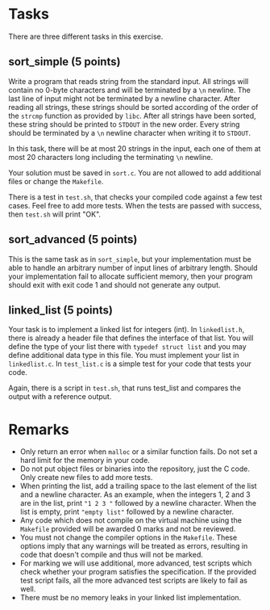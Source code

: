 # Tasks

There are three different tasks in this exercise.

## sort_simple (5 points)

Write a program that reads string from the standard input. All strings will contain no 0-byte characters and will be terminated by a `\n` newline. The last line of input might not be terminated by a newline character. After reading all strings, these strings should be sorted according of the order of the `strcmp` function as provided by `libc`. After all strings have been sorted, these string should be printed to `STDOUT` in the new order. Every string should be terminated by a `\n` newline character when writing it to `STDOUT`.

In this task, there will be at most 20 strings in the input, each one of them at most 20 characters long including the terminating `\n` newline.

Your solution must be saved in `sort.c`. You are not allowed to add additional files or change the `Makefile`.

There is a test in `test.sh`, that checks your compiled code against a few test cases. Feel free to add more tests. When the tests are passed with success, then `test.sh` will print "OK".

## sort_advanced (5 points)

This is the same task as in `sort_simple`, but your implementation must be able to handle an arbitrary number of input lines of arbitrary length. Should your implementation fail to allocate sufficient memory, then your program should exit with exit code 1 and should not generate any output.

## linked_list (5 points)

Your task is to implement a linked list for integers (int). In `linkedlist.h`, there is already a header file that defines the interface of that list. You will define the type of your list there with `typedef struct list` and you may define additional data type in this file. You must implement your list in `linkedlist.c`. In `test_list.c` is a simple test for your code that tests your code.

Again, there is a script in `test.sh`, that runs test_list and compares the output with a reference output.

# Remarks

* Only return an error when `malloc` or a similar function fails. Do not set a hard limit for the memory in your code.
* Do not put object files or binaries into the repository, just the C code. Only create new files to add more tests.
* When printing the list, add a trailing space to the last element of the list and a newline character. As an example, when the integers 1, 2 and 3 are in the list, print `"1 2 3 "` followed by a newline character. When the list is empty, print `"empty list"` followed by a newline character.
* Any code which does not compile on the virtual machine using the `Makefile` provided will be awarded 0 marks and not be reviewed.
* You must not change the compiler options in the `Makefile`. These options imply that any warnings will be treated as errors, resulting in code that doesn't compile and thus will not be marked.
* For marking we will use additional, more advanced, test scripts which check whether your program satisfies the specification. If the provided test script fails, all the more advanced test scripts are likely to fail as well.
* There must be no memory leaks in your linked list implementation.
